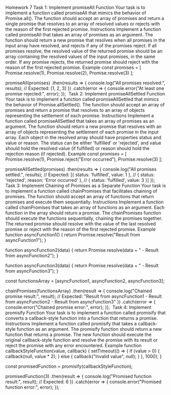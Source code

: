 Homework 7
Task 1: Implement promiseAll Function
Your task is to implement a function called promiseAll that mimics the behavior of Promise.all(). The function should accept an array of promises and return a single promise that resolves to an array of resolved values or rejects with the reason of the first rejected promise.
Instructions
Implement a function called promiseAll that takes an array of promises as an argument.
The function should return a new promise that resolves when all promises in the input array have resolved, and rejects if any of the promises reject.
If all promises resolve, the resolved value of the returned promise should be an array containing the resolved values of the input promises, in the same order.
If any promise rejects, the returned promise should reject with the reason of the first rejected promise.
Example
const promises = [
Promise.resolve(1),
Promise.resolve(2),
Promise.resolve(3)
];

promiseAll(promises)
.then(results => {
console.log("All promises resolved:", results); // Expected: [1, 2, 3]
})
.catch(error => {
console.error("At least one promise rejected:", error);
});
​
Task 2: Implement promiseAllSettled Function
Your task is to implement a function called promiseAllSettled that mimics the behavior of Promise.allSettled(). The function should accept an array of promises and return a promise that resolves to an array of objects representing the settlement of each promise.
Instructions
Implement a function called promiseAllSettled that takes an array of promises as an argument.
The function should return a new promise that resolves with an array of objects representing the settlement of each promise in the input array.
Each object in the resolved array should have properties status and value or reason. The status can be either 'fulfilled' or 'rejected', and value should hold the resolved value (if fulfilled) or reason should hold the rejection reason (if rejected).
Example
const promises = [
Promise.resolve(1),
Promise.reject("Error occurred"),
Promise.resolve(3)
];

promiseAllSettled(promises)
.then(results => {
console.log("All promises settled:", results);
// Expected: [{ status: 'fulfilled', value: 1 },
// { status: 'rejected', reason: 'Error occurred' },
// { status: 'fulfilled', value: 3 }]
});
​
Task 3: Implement Chaining of Promises as a Separate Function
Your task is to implement a function called chainPromises that facilitates chaining of promises. The function should accept an array of functions that return promises and execute them sequentially.
Instructions
Implement a function called chainPromises that takes an array of functions as an argument.
Each function in the array should return a promise.
The chainPromises function should execute the functions sequentially, chaining the promises together.
The returned promise should resolve with the value of the last resolved promise or reject with the reason of the first rejected promise.
Example
function asyncFunction1() {
return Promise.resolve("Result from asyncFunction1");
}

function asyncFunction2(data) {
return Promise.resolve(data + " - Result from asyncFunction2");
}

function asyncFunction3(data) {
return Promise.resolve(data + " - Result from asyncFunction3");
}

const functionsArray = [asyncFunction1, asyncFunction2, asyncFunction3];

chainPromises(functionsArray)
.then(result => {
console.log("Chained promise result:", result);
// Expected: "Result from asyncFunction1 - Result from asyncFunction2 - Result from asyncFunction3"
})
.catch(error => {
console.error("Chained promise error:", error);
});
​
Task 4: Implement promisify Function
Your task is to implement a function called promisify that converts a callback-style function into a function that returns a promise.
Instructions
Implement a function called promisify that takes a callback-style function as an argument.
The promisify function should return a new function that returns a promise.
The new function should execute the original callback-style function and resolve the promise with its result or reject the promise with any error encountered.
Example
function callbackStyleFunction(value, callback) {
setTimeout(() => {
if (value > 0) {
callback(null, value \* 2);
} else {
callback("Invalid value", null);
}
}, 1000);
}

const promisedFunction = promisify(callbackStyleFunction);

promisedFunction(3)
.then(result => {
console.log("Promised function result:", result); // Expected: 6
})
.catch(error => {
console.error("Promised function error:", error);
});
